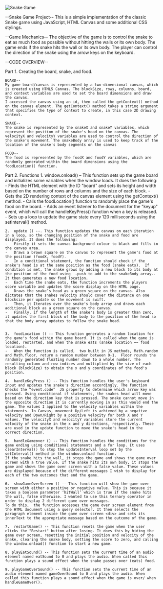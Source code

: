 ![Snake Game](images/Screenshot%202023-06-15%20at%2018.29.06.png)

--Snake Game Project--
This is a simple implementation of the classic Snake game using JavaScript, HTML Canvas and some additional CSS stylings.

--Game Mechanics--
The objective of the game is to control the snake to eat as much food as possible without hitting the walls or its own body. The game ends if the snake hits the wall or its own body. The player can control the direction of the snake using the arrow keys on the keyboard.

--CODE OVERVIEW--

Part 1. Creating the board, snake, and food.

    BOARD--
    My game board/canvas is represented by a two-dimensional canvas, which is created using HTML5 Canvas. The blockSize, rows, columns, board, and context variables are used to set the board dimensions and draw the canvas.
    I accessed the canvas using an id, then called the getContext() method on the canvas element. The getContext() method takes a string argument that specifies the type of context to create, in this case 2D drawing context.

    SNAKE--
    The snake is represented by the snakeX and snakeY variables, which represent the position of the snake's head on the canvas. The velocityX and velocityY variables are used to control the direction of the snake's movement. The snakeBody array is used to keep track of the location of the snake's body segments on the canvas

    FOOD--
    The food is represented by the foodX and foodY variables, which are randomly generated within the board dimensions using the foodLocation() function.

Part 2. Functions 1. window.onload() – This function sets up the game board and initializes some variables when the window loads. It does the following: - Finds the HTML element with the ID "board" and sets its height and width based on the number of rows and columns and the size of each block. - Gets the 2D rendering context of the canvas element using the getContext() method. - Calls the foodLocation() function to randomly place the game's food on the board. - Adds an event listener to the document for the "keyup" event, which will call the handleKeyPress() function when a key is released. - Sets up a loop to update the game state every 120 milliseconds using the setInterval() method.

    2.	update () --. This function updates the canvas on each iteration in a loop, so the changing position of the snake and food are displayed. It does the following:
    -	Firstly it sets the canvas background colour to black and fills in the canvas area.
    -	Draws a brown square on the canvas to represent the game's food at the position (foodX, foodY).
    -	In a conditional statement, the function should check if the snake's head is at the same position as the food (snake eats).  If condition is met, the snake grows by adding a new block to its body at the position of the food using  .push to add to the snakeBody array.. It then generates a new food location.
    -	Each time the snake eats, the function increments the players score variable and updates the score display on the HTML page.
    -	Draws the snake’s head as a green square on the canvas. Also dictates that the snakes velocity should cover the distance on one blocksize per update so the movement is swift.
    -	Then, it Iterates over the snake's body array and draws each additional block as a green square on the canvas.
    -	Finally, if the length of the snake's body is greater than zero, it updates the first block of the body to the position of the head so that the body array updates to follow the snake head.


    3.	foodLocation () -- This function generates a random location for the game's food within the game board. It is called when the game is loaded, restarted, and when the snake eats (snake location == food location).
    -	When the function is called,  two built in JS methods, Math.random and Math.floor, return a random number between 0-1.  Floor rounds the randomly generated floating number down to a whole number. The resulting column and row indices and multiplied by the size of each block (blockSize) to obtain the x and y coordinates of the food's position.

    4.	handleKeyPress () -- This function handles the user's keyboard input and updates the snake's direction accordingly. The function Checks the “event.code”  JS property to determine which arrow key was pressed. Using conditional if statements, the snakes head will move based on the direction key that is pressed. The snake cannot move in the opposite direction it is currently moving in as this would end the game. The values I applied to the velocity variables within the statements. In Canvas, movement Up/Left is achieved by a negative velocity and Down/Right by a positive velocity for both X and Y values. The velocityX and velocityY variables store the current velocity of the snake in the x and y directions, respectively. These are used in the update function to move the snake's head in the correct direction.

    5.	handleGameover () -- This function handles the conditions for the game ending using conditional statements and a for loop. It uses clearInterval() to stop the updateInterval loop set by the setInterval() method in the window.onload function.
    If the snake hits the wall, it stops the game and shows the game over screen with a true value. If the snake hits its own body, it stops the game and shows the game over screen with a false value. These values are displayed because of the different messages I wish to display for each of the two outcomes that end the game.

    6.	showGameOverScreen () -- This function will show the game over screen with either a positive or negative value. This is because it takes a boolean parameter ‘hitWall’ which is true if the snake hits the wall, false otherwise. I wanted to use this ternary operator in order to display 2 different game over messages.
    To do this,  the function accesses the game over screen element from the HTML document using a query selector. It then selects the paragraph element inside the game over screen <div> and sets its innerText to the appropriate message based on the outcome of the game.

    7.	restartGame() -- This function resets the game when the user clicks the "Restart" button after losing. It does this by hiding the game over screen, resetting the initial position and velocity of the snake, clearing the snake body, setting the score to zero, and calling the window.onload() function to start a new game.

    8. playEatSound() -- This function sets the current time of an audio element named eatSound to 0 and plays the audio. When called this function plays a sound effect when the snake passes over (eats) food.

    9. playGameOverSound() -- This function sets the current time of an audio element named gameOverSound to 0 and plays the audio. When called this function plays a sound effect when the game is over/ when handleGameOver().
